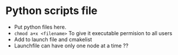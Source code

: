 # Python scripts file

- Put python files here.
- `chmod a+x <filename>` To give it executable permision to all users
- Add to launch file and cmakelist
- Launchfile can have only one node at a time ??
